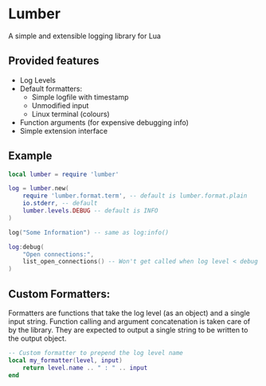 # Lumber

A simple and extensible logging library for Lua

## Provided features

- Log Levels
- Default formatters:
	- Simple logfile with timestamp
	- Unmodified input
	- Linux terminal (colours)
- Function arguments (for expensive debugging info)
- Simple extension interface

## Example

```lua
local lumber = require 'lumber'

log = lumber.new(
	require 'lumber.format.term', -- default is lumber.format.plain
	io.stderr, -- default
	lumber.levels.DEBUG -- default is INFO
)

log("Some Information") -- same as log:info()

log:debug(
	"Open connections:",
	list_open_connections() -- Won't get called when log level < debug
)
```

## Custom Formatters:

Formatters are functions that take the log level (as an object) and a single
input string. Function calling and argument concatenation is taken care of by
the library. They are expected to output a single string to be written to the
output object.

```lua
-- Custom formatter to prepend the log level name
local my_formatter(level, input)
	return level.name .. " : " .. input
end
```
